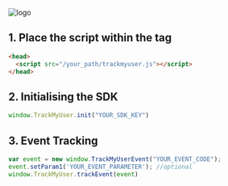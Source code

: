 ![logo](https://github.com/user-attachments/assets/0d41b803-968a-41a8-809a-0dd3d91ec489)

## 1. Place the script within the <head> tag

```html
<head>
  <script src="/your_path/trackmyuser.js"></script>
</head>
```

## 2. Initialising the SDK

```js
window.TrackMyUser.init("YOUR_SDK_KEY")
```

## 3. Event Tracking

```js
var event = new window.TrackMyUserEvent("YOUR_EVENT_CODE");
event.setParam1('YOUR_EVENT_PARAMETER'); //optional
window.TrackMyUser.trackEvent(event)
```
